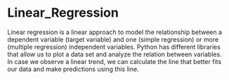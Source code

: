 # Linear_Regression
Linear regression is a linear approach to model the relationship between a dependent variable (target variable) and one (simple regression) or more (multiple regression) independent variables. Python has different libraries that allow us to plot a data set and analyze the relation between variables. In case we observe a linear trend, we can calculate the line that better fits our data and make predictions using this line.
